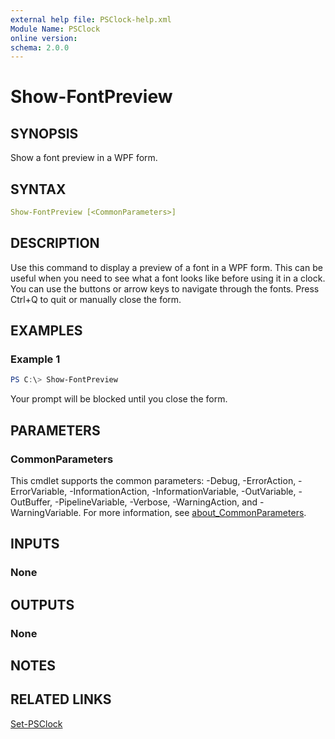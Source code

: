 ```yaml
---
external help file: PSClock-help.xml
Module Name: PSClock
online version:
schema: 2.0.0
---
```


# Show-FontPreview

## SYNOPSIS

Show a font preview in a WPF form.

## SYNTAX

```yaml
Show-FontPreview [<CommonParameters>]
```

## DESCRIPTION

Use this command to display a preview of a font in a WPF form. This can be useful when you need to see what a font looks like before using it in a clock. You can use the buttons or arrow keys to navigate through the fonts. Press Ctrl+Q to quit or manually close the form.

## EXAMPLES

### Example 1

```powershell
PS C:\> Show-FontPreview
```

Your prompt will be blocked until you close the form.

## PARAMETERS

### CommonParameters

This cmdlet supports the common parameters: -Debug, -ErrorAction, -ErrorVariable, -InformationAction, -InformationVariable, -OutVariable, -OutBuffer, -PipelineVariable, -Verbose, -WarningAction, and -WarningVariable. For more information, see [about_CommonParameters](http://go.microsoft.com/fwlink/?LinkID=113216).

## INPUTS

### None

## OUTPUTS

### None

## NOTES

## RELATED LINKS

[Set-PSClock](Set-PSClock.md)
